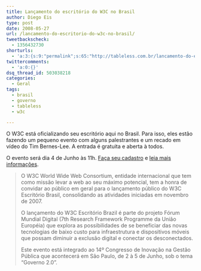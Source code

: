 ```yaml
---
title: Lançamento do escritório do W3C no Brasil
author: Diego Eis
type: post
date: 2008-05-27
url: /lancamento-do-escritorio-do-w3c-no-brasil/
tweetbackscheck:
  - 1356432730
shorturls:
  - 'a:3:{s:9:"permalink";s:65:"http://tableless.com.br/lancamento-do-escritorio-do-w3c-no-brasil";s:7:"tinyurl";s:26:"http://tinyurl.com/3f4yuvp";s:4:"isgd";s:19:"http://is.gd/GxDTfH";}'
twittercomments:
  - 'a:0:{}'
dsq_thread_id: 503038218
categories:
  - Geral
tags:
  - brasil
  - governo
  - tableless
  - w3c

---
```

O W3C está oficializando seu escritório aqui no Brasil. Para isso, eles estão fazendo um pequeno evento com alguns palestrantes e um recado em vídeo do Tim Bernes-Lee. A entrada é gratuita e aberta à todos.

O evento será dia 4 de Junho às 11h. [Faça seu cadastro][1] e [leia mais informações][2].
  
<!--more-->

> O W3C World Wide Web Consortium, entidade internacional que tem como missão levar a web ao seu máximo potencial, tem a honra de convidar ao público em geral para o lançamento público do W3C Escritório Brasil, consolidando as atividades iniciadas em novembro de 2007.
> 
> O lançamento do W3C Escritório Brazil é parte do projeto Fórum Mundial Digital (7th Research Framework Programme da União Européia) que explora as possibilidades de se beneficiar das novas tecnologias de baixo custo para infraestrutura e dispositivos móveis que possam diminuir a exclusão digital e conectar os desconectados.
> 
> Este evento está integrado ao 14º Congresso de Inovação na Gestão Pública que acontecerá em São Paulo, de 2 à 5 de Junho, sob o tema &#8220;Governo 2.0&#8221;.

 [1]: http://www.w3c.br/2008/lancamento/cadastro.html
 [2]: http://www.w3c.br/2008/lancamento/